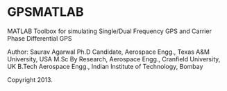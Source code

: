 GPSMATLAB
=========

MATLAB Toolbox for simulating Single/Dual Frequency GPS and Carrier Phase Differential GPS

Author: Saurav Agarwal 
Ph.D Candidate, Aerospace Engg., Texas A&M University, USA
M.Sc By Research, Aerospace Engg., Cranfield University, UK
B.Tech Aerospace Engg., Indian Institute of Technology, Bombay

Copyright 2013.
